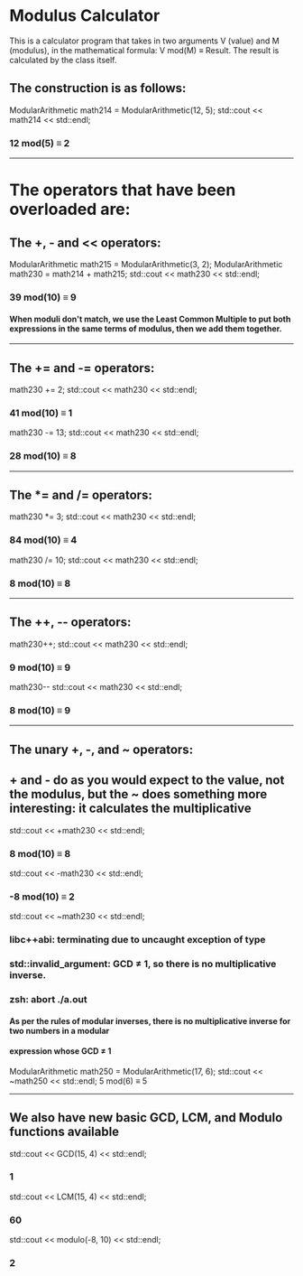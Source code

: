 # Modulus Calculator

This is a calculator program that takes in two arguments V (value) and M (modulus), in the mathematical formula: V mod(M) ≡ Result. The result is calculated by the class itself. 

## The construction is as follows:
ModularArithmetic math214 = ModularArithmetic(12, 5);
std::cout << math214 << std::endl;
### 12 mod(5) ≡ 2

---

# The operators that have been overloaded are:

## The +, - and << operators:
ModularArithmetic math215 = ModularArithmetic(3, 2);
ModularArithmetic math230 = math214 + math215;
std::cout << math230 << std::endl;
### 39 mod(10) ≡ 9
#### When moduli don't match, we use the Least Common Multiple to put both expressions in the same terms of modulus, then we add them together.

___

## The += and -= operators:
math230 += 2;
std::cout << math230 << std::endl;
### 41 mod(10) ≡ 1
math230 -= 13;
std::cout << math230 << std::endl;
### 28 mod(10) ≡ 8

___

## The *= and /= operators:
math230 *= 3;
std::cout << math230 << std::endl;
### 84 mod(10) ≡ 4
math230 /= 10;
std::cout << math230 << std::endl;
### 8 mod(10) ≡ 8

___

## The ++, -- operators:
math230++;
std::cout << math230 << std::endl;
### 9 mod(10) ≡ 9
math230--
std::cout << math230 << std::endl;
### 8 mod(10) ≡ 9

___

## The unary +, -, and ~ operators:

## + and - do as you would expect to the value, not the modulus, but the ~ does something more interesting: it calculates the multiplicative

std::cout << +math230 << std::endl;
### 8 mod(10) ≡ 8
std::cout << -math230 << std::endl;
### -8 mod(10) ≡ 2
std::cout << ~math230 << std::endl;
### libc++abi: terminating due to uncaught exception of type 
### std::invalid_argument: GCD ≠ 1, so there is no multiplicative inverse.
### zsh: abort      ./a.out
#### As per the rules of modular inverses, there is no multiplicative inverse for two numbers in a modular 
#### expression whose GCD ≠ 1
ModularArithmetic math250 = ModularArithmetic(17, 6);
std::cout << ~math250 << std::endl;
5 mod(6) ≡ 5

___

## We also have new basic GCD, LCM, and Modulo functions available

std::cout << GCD(15, 4) << std::endl;
### 1

std::cout << LCM(15, 4) << std::endl;
### 60

std::cout << modulo(-8, 10) << std::endl;
### 2